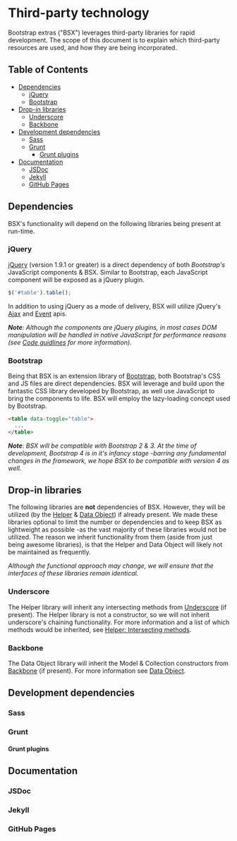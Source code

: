 # Third-party technology
Bootstrap extras ("BSX") leverages third-party libraries for rapid development. The scope of this document is to explain which third-party resources are used, and how they are being incorporated.

## Table of Contents
- [Dependencies](#dependencies)
	- [jQuery](#jquery)
	- [Bootstrap](#bootstrap)
- [Drop-in libraries](#drop-in-libraries)
	- [Underscore](#underscore)
	- [Backbone](#backbone)
- [Development dependencies](#development-dependencies)
	- [Sass](#sass)
	- [Grunt](#grunt)
		- [Grunt plugins](#grunt-plugins)
- [Documentation](#documentation)
	- [JSDoc](#jsdoc)
	- [Jekyll](#jekyll)
	- [GitHub Pages](#github-pages)

## Dependencies
BSX's functionality will depend on the following libraries being present at run-time.

### jQuery
[jQuery][1] (version 1.9.1 or greater) is a direct dependency of both _Bootstrap's_ JavaScript components & BSX. Similar to Bootstrap, each JavaScript component will be exposed as a jQuery plugin.

```javascript
$('#table').table();
```

In addition to using jQuery as a mode of delivery, BSX will utilize jQuery's [Ajax][2] and [Event][3] apis.

___Note___: _Although the components are jQuery plugins, in most cases DOM manipulation will be handled in native JavaScript for performance reasons (see [Code guidlines][4] for more information)._

### Bootstrap
Being that BSX is an extension library of [Bootstrap][5], both Bootstrap's CSS and JS files are direct dependencies. BSX will leverage and build upon the fantastic CSS library developed by Bootstrap, as well use JavaScript to bring the components to life. BSX will employ the lazy-loading concept used by Bootstrap.

```html
<table data-toggle="table">
  ...
</table>
```

___Note___: _BSX will be compatible with Bootstrap 2 & 3. At the time of development, Bootstrap 4 is in it's infancy stage -barring any fundamental changes in the framework, we hope BSX to be compatible with version 4 as well._

## Drop-in libraries
The following libraries are __not__ dependencies of BSX. However, they will be utilized (by the [Helper][6] & [Data Object][7]) if already present. We made these libraries optional to limit the number or dependencies and to keep BSX as lightweight as possible -as the vast majority of these libraries would not be utilized. The reason we inherit functionality from them (aside from just being awesome libraries), is that the Helper and Data Object will likely not be maintained as frequently.

_Although the functional approach may change, we will ensure that the interfaces of these libraries remain identical._

### Underscore
The Helper library will inherit any intersecting methods from [Underscore][8] (if present). The Helper library is not a constructor, so we will not inherit underscore's chaining functionality. For more information and a list of which methods would be inherited, see [Helper: Intersecting methods][9].

### Backbone
The Data Object library will inherit the Model & Collection constructors from [Backbone][10] (if present). For more information see [Data Object][7].


## Development dependencies

### Sass

### Grunt

#### Grunt plugins

## Documentation

### JSDoc

### Jekyll

### GitHub Pages


[1]: https://jquery.com/ "jQuery"
[2]: https://api.jquery.com/jQuery.ajax/ "jQuery Ajax"
[3]: https://api.jquery.com/category/events/ "jQuery Events"
[4]: https://github.com/bsextras/bootstrap-extras-map/blob/master/code-guidelines/ "Code guidelines"
[5]: http://getbootstrap.com/ "Bootstrap"
[6]: https://github.com/bsextras/bootstrap-extras-map/blob/master/helper/ "Helper"
[7]: https://github.com/bsextras/bootstrap-extras-map/blob/master/helper/data-object "Data object"
[8]: http://underscorejs.org/ "Underscore"
[9]: https://github.com/bsextras/bootstrap-extras-map/blob/master/helper/ "Helper: Intersecting methods"
[10]: http://backbonejs.org/ "Backbone"
